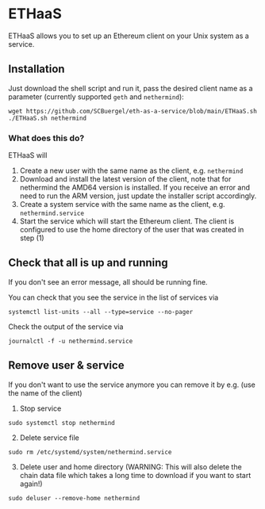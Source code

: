 # ETHaaS
ETHaaS allows you to set up an Ethereum client on your Unix system as a service.

## Installation
Just download the shell script and run it, pass the desired client name as a parameter (currently supported `geth` and `nethermind`):
```
wget https://github.com/SCBuergel/eth-as-a-service/blob/main/ETHaaS.sh
./ETHaaS.sh nethermind
```

### What does this do?
ETHaaS will
1. Create a new user with the same name as the client, e.g. `nethermind`
2. Download and install the latest version of the client, note that for nethermind the AMD64 version is installed. If you receive an error and need to run the ARM version, just update the installer script accordingly.
3. Create a system service with the same name as the client, e.g. `nethermind.service`
4. Start the service which will start the Ethereum client. The client is configured to use the home directory of the user that was created in step (1)

## Check that all is up and running
If you don't see an error message, all should be running fine.

You can check that you see the service in the list of services via
```
systemctl list-units --all --type=service --no-pager
```

Check the output of the service via
```
journalctl -f -u nethermind.service
```

## Remove user & service
If you don't want to use the service anymore you can remove it by e.g. (use the name of the client)
1. Stop service
```
sudo systemctl stop nethermind
```
2. Delete service file
```
sudo rm /etc/systemd/system/nethermind.service
```
3. Delete user and home directory (WARNING: This will also delete the chain data file which takes a long time to download if you want to start again!)
```
sudo deluser --remove-home nethermind
```


